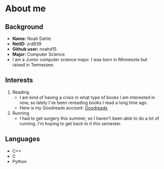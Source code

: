 # About me

## Background

- **Name:** Noah Dahle
- **NetID:** zrd939
- **Github user:** noahd15
- **Major:** Computer Science
- I am a Junior computer science major. I was born in Minnesota but raised in Tennessee.

## Interests

1. Reading
    - I am kind of having a crisis in what type of books I am interested in now, so lately I've been rereading books I read a long time ago.
    - Here is my Goodreads account: [Goodreads](https://www.goodreads.com/user/show/142578344-noah) 
1. Running
    - I had to get surgery this summer, so I haven't been able to do a lot of running. I'm hoping to get back to it this semester.

## Languages

- C++
- C
- Python
